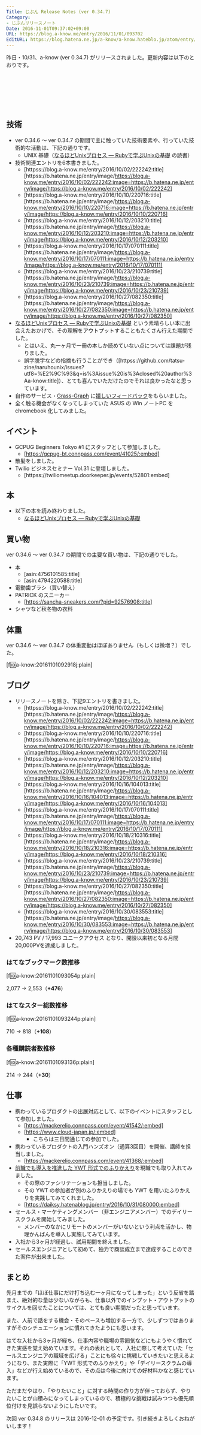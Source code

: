 ```yaml
---
Title: じぶん Release Notes (ver 0.34.7)
Category:
- じぶんリリースノート
Date: 2016-11-01T09:37:02+09:00
URL: https://blog.a-know.me/entry/2016/11/01/093702
EditURL: https://blog.hatena.ne.jp/a-know/a-know.hateblo.jp/atom/entry/10328749687192272843
---
```


昨日・10/31、a-know (ver 0.34.7) がリリースされました。更新内容は以下のとおりです。


<!-- more -->


<script async src="//pagead2.googlesyndication.com/pagead/js/adsbygoogle.js"></script>
<!-- article-top -->
<ins class="adsbygoogle"
     style="display:inline-block;width:728px;height:90px"
     data-ad-client="ca-pub-3463034538369189"
     data-ad-slot="8367620130"></ins>
<script>
(adsbygoogle = window.adsbygoogle || []).push({});
</script>


## 技術
* ver 0.34.6 〜 ver 0.34.7 の期間で主に触っていた技術要素や、行っていた技術的な活動は、下記の通りです。
    * UNIX 基礎（[なるほどUnixプロセス ― Rubyで学ぶUnixの基礎](http://tatsu-zine.com/books/naruhounix) の読書）
* 技術関連エントリを6本書きました。
    * [httpss://blog.a-know.me/entry/2016/10/02/222242:title] [httpss://b.hatena.ne.jp/entry/image/https://blog.a-know.me/entry/2016/10/02/222242:image=https://b.hatena.ne.jp/entry/image/https://blog.a-know.me/entry/2016/10/02/222242]
    * [httpss://blog.a-know.me/entry/2016/10/10/220716:title] [httpss://b.hatena.ne.jp/entry/image/https://blog.a-know.me/entry/2016/10/10/220716:image=https://b.hatena.ne.jp/entry/image/https://blog.a-know.me/entry/2016/10/10/220716]
    * [httpss://blog.a-know.me/entry/2016/10/12/203210:title] [httpss://b.hatena.ne.jp/entry/image/https://blog.a-know.me/entry/2016/10/12/203210:image=https://b.hatena.ne.jp/entry/image/https://blog.a-know.me/entry/2016/10/12/203210]
    * [httpss://blog.a-know.me/entry/2016/10/17/070111:title] [httpss://b.hatena.ne.jp/entry/image/https://blog.a-know.me/entry/2016/10/17/070111:image=https://b.hatena.ne.jp/entry/image/https://blog.a-know.me/entry/2016/10/17/070111]
    * [httpss://blog.a-know.me/entry/2016/10/23/210739:title] [httpss://b.hatena.ne.jp/entry/image/https://blog.a-know.me/entry/2016/10/23/210739:image=https://b.hatena.ne.jp/entry/image/https://blog.a-know.me/entry/2016/10/23/210739]
    * [httpss://blog.a-know.me/entry/2016/10/27/082350:title] [httpss://b.hatena.ne.jp/entry/image/https://blog.a-know.me/entry/2016/10/27/082350:image=https://b.hatena.ne.jp/entry/image/https://blog.a-know.me/entry/2016/10/27/082350]
* [なるほどUnixプロセス ― Rubyで学ぶUnixの基礎](http://tatsu-zine.com/books/naruhounix) という素晴らしい本に出会えたおかげで、その理解をアウトプットすることもたくさん行えた期間でした。
    * とはいえ、丸一ヶ月で一冊の本しか読めていない点については課題が残りました。
    * 誤字脱字などの指摘も行うことができ（[httpss://github.com/tatsu-zine/naruhounix/issues?utf8=%E2%9C%93&q=is%3Aissue%20is%3Aclosed%20author%3Aa-know:title]）、とても喜んでいただけたのでそれは良かったなと思っています。
* 自作のサービス・[Grass-Graph](https://grass-graph.moshimo.works/) に[嬉しいフィードバック](https://github.com/a-know/grass-graph/issues/4)をもらいました。
* 全く触る機会がなくなってしまっていた ASUS の Win ノートPC を chromebook 化してみました。


## イベント
* GCPUG Beginners Tokyo #1 にスタッフとして参加しました。
    * [https://gcpug-bt.connpass.com/event/41025/:embed]
* 散髪をしました。
* Twilio ビジネスセミナー Vol.31 に登壇しました。
    * [httpss://twiliomeetup.doorkeeper.jp/events/52801:embed]




## 本
* 以下の本を読み終わりました。
    * [なるほどUnixプロセス ― Rubyで学ぶUnixの基礎](http://tatsu-zine.com/books/naruhounix)


## 買い物
ver 0.34.6 〜 ver 0.34.7 の期間での主要な買い物は、下記の通りでした。

* 本
    * [asin:4756101585:title]
    * [asin:4794220588:title]
* 電動歯ブラシ（買い替え）
* PATRICK のスニーカー
    * [https://sancha-sneakers.com/?pid=92576908:title]
* シャツなど秋冬物の衣料



## 体重
ver 0.34.6 〜 ver 0.34.7 の体重変動はほぼありません（もしくは微増？）でした。

[f:id:a-know:20161101092918j:plain]


## ブログ
* リリースノートを除き、下記9エントリを書きました。
    * [httpss://blog.a-know.me/entry/2016/10/02/222242:title] [httpss://b.hatena.ne.jp/entry/image/https://blog.a-know.me/entry/2016/10/02/222242:image=https://b.hatena.ne.jp/entry/image/https://blog.a-know.me/entry/2016/10/02/222242]
    * [httpss://blog.a-know.me/entry/2016/10/10/220716:title] [httpss://b.hatena.ne.jp/entry/image/https://blog.a-know.me/entry/2016/10/10/220716:image=https://b.hatena.ne.jp/entry/image/https://blog.a-know.me/entry/2016/10/10/220716]
    * [httpss://blog.a-know.me/entry/2016/10/12/203210:title] [httpss://b.hatena.ne.jp/entry/image/https://blog.a-know.me/entry/2016/10/12/203210:image=https://b.hatena.ne.jp/entry/image/https://blog.a-know.me/entry/2016/10/12/203210]
    * [httpss://blog.a-know.me/entry/2016/10/16/104013:title] [httpss://b.hatena.ne.jp/entry/image/https://blog.a-know.me/entry/2016/10/16/104013:image=https://b.hatena.ne.jp/entry/image/https://blog.a-know.me/entry/2016/10/16/104013]
    * [httpss://blog.a-know.me/entry/2016/10/17/070111:title] [httpss://b.hatena.ne.jp/entry/image/https://blog.a-know.me/entry/2016/10/17/070111:image=https://b.hatena.ne.jp/entry/image/https://blog.a-know.me/entry/2016/10/17/070111]
    * [httpss://blog.a-know.me/entry/2016/10/18/210316:title] [httpss://b.hatena.ne.jp/entry/image/https://blog.a-know.me/entry/2016/10/18/210316:image=https://b.hatena.ne.jp/entry/image/https://blog.a-know.me/entry/2016/10/18/210316]
    * [httpss://blog.a-know.me/entry/2016/10/23/210739:title] [httpss://b.hatena.ne.jp/entry/image/https://blog.a-know.me/entry/2016/10/23/210739:image=https://b.hatena.ne.jp/entry/image/https://blog.a-know.me/entry/2016/10/23/210739]
    * [httpss://blog.a-know.me/entry/2016/10/27/082350:title] [httpss://b.hatena.ne.jp/entry/image/https://blog.a-know.me/entry/2016/10/27/082350:image=https://b.hatena.ne.jp/entry/image/https://blog.a-know.me/entry/2016/10/27/082350]
    * [httpss://blog.a-know.me/entry/2016/10/30/083553:title] [httpss://b.hatena.ne.jp/entry/image/https://blog.a-know.me/entry/2016/10/30/083553:image=https://b.hatena.ne.jp/entry/image/https://blog.a-know.me/entry/2016/10/30/083553]
*  20,743 PV /  17,993 ユニークアクセス となり、開設以来初となる月間20,000PVを達成しました。

### はてなブックマーク数推移

[f:id:a-know:20161101093054p:plain]

2,077 → 2,553（<b>+476</b>）


### はてなスター総数推移

[f:id:a-know:20161101093244p:plain]

710 → 818（<b>+108</b>）


### 各種購読者数推移

[f:id:a-know:20161101093136p:plain]

214 → 244（<b>+30</b>）


## 仕事
* 携わっているプロダクトの出展対応として、以下のイベントにスタッフとして参加しました。
    * [https://mackerelio.connpass.com/event/41542/:embed]
    * [https://www.cloud-japan.jp/:embed]
        * こちらは三日間通じての参加でした。
* 携わっているプロダクトの入門ハンズオン（通算3回目）を開催、講師を担当しました。
    * [https://mackerelio.connpass.com/event/41368/:embed]
* [前職でも導入を推進した YWT 形式でのふりかえり](http://tech.feedforce.jp/ywt-retrospective.html)を現職でも取り入れてみました。
    * その際のファシリテーションも担当しました。
    * その YWT の参加者が別のふりかえりの場でも YWT を用いたふりかえりを実践してみてくれました。
    * [https://daiksy.hatenablog.jp/entry/2016/10/31/080000:embed]
* セールス・マーケティングメンバー（非エンジニアメンバー）でのデイリースクラムを開始してみました。
    * メンバーのなかにリモートのメンバーがいないという利点を活かし、物理かんばんを導入し実施してみています。
* 入社から3ヶ月が経過し、試用期間を終えました。
* セールスエンジニアとして初めて、独力で商談成立まで達成することのできた案件が出来ました。


## まとめ
先月までの「ほぼ仕事にだけ打ち込む一ヶ月になってしまった」という反省を踏まえ、絶対的な量は少ないながらも、仕事以外でのインプット・アウトプットのサイクルを回せたことについては、とても良い期間だったと思っています。


また、人前で話をする機会・そのペースも増加する一方で、少しずつではありますがそのシチュエーションに慣れてきたようにも思います。


はてな入社から3ヶ月が経ち、仕事内容や職場の雰囲気などにもようやく慣れてきた実感を覚え始めています。それの表れとして、入社に際して考えていた「セールスエンジニアの職域を広げる」ことにも徐々に挑戦していきたいと思えるようになり、また実際に「YWT 形式でのふりかえり」や「デイリースクラムの導入」などが行え始めているので、その点は今後に向けての好材料かなと感じています。


ただまだやはり、「やりたいこと」に対する時間の作り方が伴っておらず、やりたいことが山積みになってしまっているので、積極的な挑戦は試みつつも優先順位付けを見誤らないようにしたいです。


次回 ver 0.34.8 のリリースは 2016-12-01 の予定です。引き続きよろしくおねがいします！



<script async src="//pagead2.googlesyndication.com/pagead/js/adsbygoogle.js"></script>
<!-- article-bottom2 -->
<ins class="adsbygoogle"
     style="display:inline-block;width:300px;height:250px"
     data-ad-client="ca-pub-3463034538369189"
     data-ad-slot="5274552934"></ins>
<script>
(adsbygoogle = window.adsbygoogle || []).push({});
</script>


<div>
<a href='http://cloud.feedly.com/#subscription%2Ffeed%2Fhttp%3A%2F%2Fblog.a-know.me%2Ffeed'  target='blank'><img id='feedlyFollow' src='//s3.feedly.com/img/follows/feedly-follow-rectangle-volume-small_2x.png' alt='follow us in feedly' width='65' height='20'></a>

<iframe src="//blog.hatena.ne.jp/a-know/a-know.hateblo.jp/subscribe/iframe" allowtransparency="true" frameborder="0" scrolling="no" width="150" height="28"></iframe>
</div>
